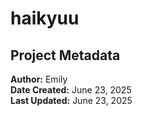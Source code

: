 # haikyuu

## Project Metadata
**Author:** Emily  
**Date Created:** June 23, 2025  
**Last Updated:** June 23, 2025  
